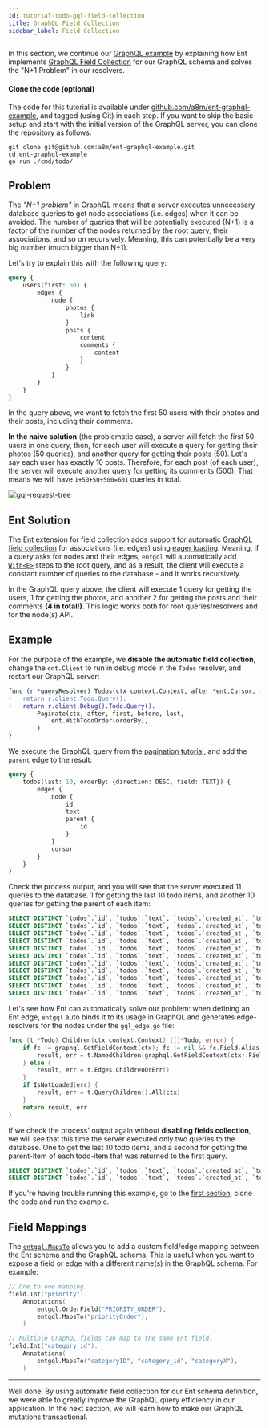 ```yaml
---
id: tutorial-todo-gql-field-collection
title: GraphQL Field Collection
sidebar_label: Field Collection
---
```


In this section, we continue our [GraphQL example](tutorial-todo-gql.mdx) by explaining how Ent implements
[GraphQL Field Collection](https://spec.graphql.org/June2018/#sec-Field-Collection) for our GraphQL schema and solves the
"N+1 Problem" in our resolvers.

#### Clone the code (optional)

The code for this tutorial is available under [github.com/a8m/ent-graphql-example](https://github.com/a8m/ent-graphql-example),
and tagged (using Git) in each step. If you want to skip the basic setup and start with the initial version of the GraphQL
server, you can clone the repository as follows:

```console
git clone git@github.com:a8m/ent-graphql-example.git
cd ent-graphql-example 
go run ./cmd/todo/
```

## Problem

The *"N+1 problem"* in GraphQL means that a server executes unnecessary database queries to get node associations (i.e. edges)
when it can be avoided. The number of queries that will be potentially executed (N+1) is a factor of the number of the 
nodes returned by the root query, their associations, and so on recursively. Meaning, this can potentially be a very big number (much bigger than N+1).

Let's try to explain this with the following query:

```graphql
query {
    users(first: 50) {
        edges {
            node {
                photos {
                    link
                }
                posts {
                    content
                    comments {
                        content
                    }
                }
            }
        }
    }
}
```

In the query above, we want to fetch the first 50 users with their photos and their posts, including their comments.

**In the naive solution** (the problematic case), a server will fetch the first 50 users in one query, then, for each user
will execute a query for getting their photos (50 queries), and another query for getting their posts (50). Let's say
each user has exactly 10 posts. Therefore, for each post (of each user), the server will execute another query for getting
its comments (500). That means we will have `1+50+50+500=601` queries in total.

![gql-request-tree](https://entgo.io/images/assets/request-tree.png)

## Ent Solution

The Ent extension for field collection adds support for automatic [GraphQL field collection](https://spec.graphql.org/June2018/#sec-Field-Collection)
for associations (i.e. edges) using [eager loading](eager-load.mdx). Meaning, if a query asks for nodes and their edges, 
`entgql` will automatically add [`With<E>`](eager-load.mdx) steps to the root query, and as a result, the client will
execute a constant number of queries to the database - and it works recursively.

In the GraphQL query above, the client will execute 1 query for getting the users, 1 for getting the photos,
and another 2 for getting the posts and their comments **(4 in total!)**. This logic works both for root queries/resolvers
and for the node(s) API.

## Example

For the purpose of the example, we **disable the automatic field collection**, change the `ent.Client` to run in
debug mode in the `Todos` resolver, and restart our GraphQL server:

```diff title="ent.resolvers.go"
func (r *queryResolver) Todos(ctx context.Context, after *ent.Cursor, first *int, before *ent.Cursor, last *int, orderBy *ent.TodoOrder) (*ent.TodoConnection, error) {
-	return r.client.Todo.Query().
+	return r.client.Debug().Todo.Query().
		Paginate(ctx, after, first, before, last,
			ent.WithTodoOrder(orderBy),
		)
}
```

We execute the GraphQL query from the [pagination tutorial](tutorial-todo-gql-paginate.md), and add the
`parent` edge to the result:

```graphql
query {
    todos(last: 10, orderBy: {direction: DESC, field: TEXT}) {
        edges {
            node {
                id
                text
                parent {
                    id
                }
            }
            cursor
        }
    }
}
```

Check the process output, and you will see that the server executed 11 queries to the database. 1 for getting the last
10 todo items, and another 10 queries for getting the parent of each item:

```sql
SELECT DISTINCT `todos`.`id`, `todos`.`text`, `todos`.`created_at`, `todos`.`status`, `todos`.`priority` FROM `todos` ORDER BY `id` ASC LIMIT 11
SELECT DISTINCT `todos`.`id`, `todos`.`text`, `todos`.`created_at`, `todos`.`status`, `todos`.`priority` FROM `todos` JOIN (SELECT `todo_parent` FROM `todos` WHERE `id` = ?) AS `t1` ON `todos`.`id` = `t1`.`todo_parent` LIMIT 2
SELECT DISTINCT `todos`.`id`, `todos`.`text`, `todos`.`created_at`, `todos`.`status`, `todos`.`priority` FROM `todos` JOIN (SELECT `todo_parent` FROM `todos` WHERE `id` = ?) AS `t1` ON `todos`.`id` = `t1`.`todo_parent` LIMIT 2
SELECT DISTINCT `todos`.`id`, `todos`.`text`, `todos`.`created_at`, `todos`.`status`, `todos`.`priority` FROM `todos` JOIN (SELECT `todo_parent` FROM `todos` WHERE `id` = ?) AS `t1` ON `todos`.`id` = `t1`.`todo_parent` LIMIT 2
SELECT DISTINCT `todos`.`id`, `todos`.`text`, `todos`.`created_at`, `todos`.`status`, `todos`.`priority` FROM `todos` JOIN (SELECT `todo_parent` FROM `todos` WHERE `id` = ?) AS `t1` ON `todos`.`id` = `t1`.`todo_parent` LIMIT 2
SELECT DISTINCT `todos`.`id`, `todos`.`text`, `todos`.`created_at`, `todos`.`status`, `todos`.`priority` FROM `todos` JOIN (SELECT `todo_parent` FROM `todos` WHERE `id` = ?) AS `t1` ON `todos`.`id` = `t1`.`todo_parent` LIMIT 2
SELECT DISTINCT `todos`.`id`, `todos`.`text`, `todos`.`created_at`, `todos`.`status`, `todos`.`priority` FROM `todos` JOIN (SELECT `todo_parent` FROM `todos` WHERE `id` = ?) AS `t1` ON `todos`.`id` = `t1`.`todo_parent` LIMIT 2
SELECT DISTINCT `todos`.`id`, `todos`.`text`, `todos`.`created_at`, `todos`.`status`, `todos`.`priority` FROM `todos` JOIN (SELECT `todo_parent` FROM `todos` WHERE `id` = ?) AS `t1` ON `todos`.`id` = `t1`.`todo_parent` LIMIT 2
SELECT DISTINCT `todos`.`id`, `todos`.`text`, `todos`.`created_at`, `todos`.`status`, `todos`.`priority` FROM `todos` JOIN (SELECT `todo_parent` FROM `todos` WHERE `id` = ?) AS `t1` ON `todos`.`id` = `t1`.`todo_parent` LIMIT 2
SELECT DISTINCT `todos`.`id`, `todos`.`text`, `todos`.`created_at`, `todos`.`status`, `todos`.`priority` FROM `todos` JOIN (SELECT `todo_parent` FROM `todos` WHERE `id` = ?) AS `t1` ON `todos`.`id` = `t1`.`todo_parent` LIMIT 2
SELECT DISTINCT `todos`.`id`, `todos`.`text`, `todos`.`created_at`, `todos`.`status`, `todos`.`priority` FROM `todos` JOIN (SELECT `todo_parent` FROM `todos` WHERE `id` = ?) AS `t1` ON `todos`.`id` = `t1`.`todo_parent` LIMIT 2
```

Let's see how Ent can automatically solve our problem: when defining an Ent edge, `entgql` auto binds it to its usage in
GraphQL and generates edge-resolvers for the nodes under the `gql_edge.go` file:

```go title="ent/gql_edge.go"
func (t *Todo) Children(ctx context.Context) ([]*Todo, error) {
	if fc := graphql.GetFieldContext(ctx); fc != nil && fc.Field.Alias != "" {
		result, err = t.NamedChildren(graphql.GetFieldContext(ctx).Field.Alias)
	} else {
		result, err = t.Edges.ChildrenOrErr()
	}
	if IsNotLoaded(err) {
		result, err = t.QueryChildren().All(ctx)
	}
	return result, err
}
```

If we check the process' output again without **disabling fields collection**, we will see that this time the server
executed only two queries to the database. One to get the last 10 todo items, and a second for getting
the parent-item of each todo-item that was returned to the first query.

```sql
SELECT DISTINCT `todos`.`id`, `todos`.`text`, `todos`.`created_at`, `todos`.`status`, `todos`.`priority`, `todos`.`todo_parent` FROM `todos` ORDER BY `id` DESC LIMIT 11
SELECT DISTINCT `todos`.`id`, `todos`.`text`, `todos`.`created_at`, `todos`.`status`, `todos`.`priority` FROM `todos` WHERE `todos`.`id` IN (?, ?, ?, ?, ?, ?, ?, ?, ?, ?, ?)
```

If you're having trouble running this example, go to the [first section](#clone-the-code-optional), clone the code
and run the example.

## Field Mappings

The [`entgql.MapsTo`](https://pkg.go.dev/entgo.io/contrib/entgql#MapsTo) allows you to add a custom field/edge mapping
between the Ent schema and the GraphQL schema. This is useful when you want to expose a field or edge with a different
name(s) in the GraphQL schema. For example:

```go
// One to one mapping.
field.Int("priority").
	Annotations(
		entgql.OrderField("PRIORITY_ORDER"),
		entgql.MapsTo("priorityOrder"),
	)

// Multiple GraphQL fields can map to the same Ent field.
field.Int("category_id").
	Annotations(
		entgql.MapsTo("categoryID", "category_id", "categoryX"),
	)
```

---

Well done! By using automatic field collection for our Ent schema definition, we were able to greatly improve the
GraphQL query efficiency in our application. In the next section, we will learn how to make our GraphQL mutations
transactional.
